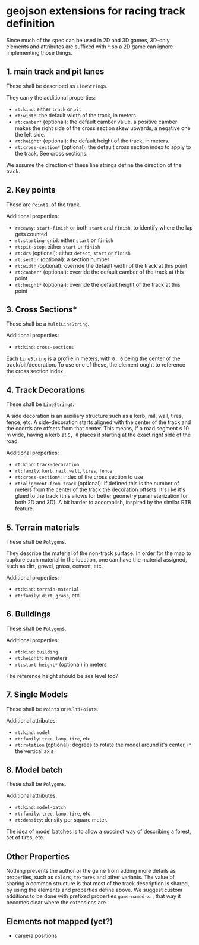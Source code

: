# geojson extensions for racing track definition

Since much of the spec can be used in 2D and 3D games, 3D-only elements and attributes are suffixed with `*` so a 2D game can ignore implementing those things.


## 1. main track and pit lanes

These shall be described as `LineString`s.

They carry the additional properties:

- `rt:kind`: either `track` or `pit`
- `rt:width`: the default width of the track, in meters.
- `rt:camber*` (optional): the default camber value. a positive camber makes the right side of the cross section skew upwards, a negative one the left side.
- `rt:height*` (optional): the default height of the track, in meters.
- `rt:cross-section*` (optional): the default cross section index to apply to the track. See cross sections.

We assume the direction of these line strings define the direction of the track.


## 2. Key points

These are `Point`s, of the track.

Additional properties:
- `raceway`: `start-finish` or both `start` and `finish`, to identify where the lap gets counted
- `rt:starting-grid`: either `start` or `finish`
- `rt:pit-stop`: either `start` or `finish`
- `rt:drs` (optional): either `detect`, `start` or `finish`
- `rt:sector` (optional): a section number
- `rt:width` (optional): override the default width of the track at this point
- `rt:camber*` (optional): override the default camber of the track at this point
- `rt:height*` (optional): override the default height of the track at this point

## 3. Cross Sections*

These shall be a `MultiLineString`.

Additional properties:
- `rt:kind`: `cross-sections`

Each `LineString` is a profile in meters, with `0, 0` being the center of the track/pit/decoration.
To use one of these, the element ought to reference the cross section index.


## 4. Track Decorations

These shall be `LineString`s.

A side decoration is an auxiliary structure such as a kerb, rail, wall, tires, fence, etc.
A side-decoration starts aligned with the center of the track and the coords are offsets from that center.
This means, if a road segment s 10 m wide, having a kerb at `5, 0` places it starting at the exact right side of the road.

Additional properties:
- `rt:kind`: `track-decoration`
- `rt:family`: `kerb`, `rail`, `wall`, `tires`, `fence`
- `rt:cross-section*`: index of the cross section to use
- `rt:alignment-from-track` (optional): if defined this is the number of meters from the center of the track the decoration offsets. It's like it's glued to the track (this allows for better geometry parameterization for both 2D and 3D). A bit harder to accomplish, inspired by the similar RTB feature.


## 5. Terrain materials

These shall be `Polygon`s.

They describe the material of the non-track surface.
In order for the map to capture each material in the location, one can have the material assigned, such as dirt, gravel, grass, cement, etc.

Additional properties:
- `rt:kind`: `terrain-material`
- `rt:family`: `dirt`, `grass`, etc.


## 6. Buildings

These shall be `Polygon`s.
   
Additional properties:
- `rt:kind`: `building`
- `rt:height*`: in meters
- `rt:start-height*` (optional) in meters

The reference height should be sea level too?


## 7. Single Models

These shall be `Point`s or `MultiPoint`s.

Additional attributes:
- `rt:kind`: `model`
- `rt:family`: `tree`, `lamp`, `tire`, etc.
- `rt:rotation` (optional): degrees to rotate the model around it's center, in the vertical axis


## 8. Model batch

These shall be `Polygon`s.

Additional attributes:
- `rt:kind`: `model-batch`
- `rt:family`: `tree`, `lamp`, `tire`, etc.
- `rt:density`: density per square meter.

The idea of model batches is to allow a succinct way of describing a forest, set of tires, etc.


## Other Properties

Nothing prevents the author or the game from adding more details as properties, such as `color`s, `texture`s and other variants. The value of sharing a common structure is that most of the track description is shared, by using the elements and properties define above. We suggest custom additions to be done with prefixed properties `game-named-x:`, that way it becomes clear where the extensions are.


## Elements not mapped (yet?)

- camera positions
